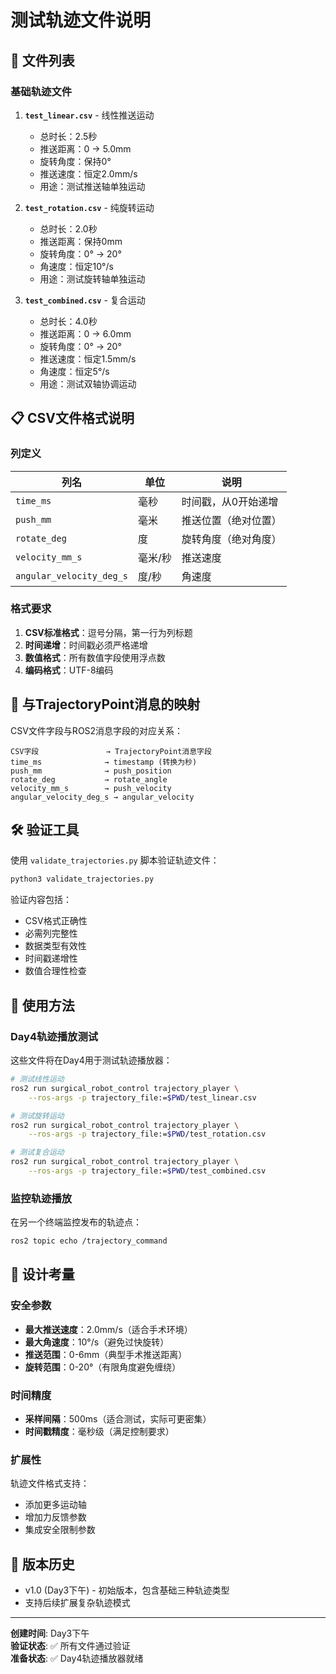 # 测试轨迹文件说明

## 📁 文件列表

### 基础轨迹文件

1. **`test_linear.csv`** - 线性推送运动
   - 总时长：2.5秒
   - 推送距离：0 → 5.0mm
   - 旋转角度：保持0°
   - 推送速度：恒定2.0mm/s
   - 用途：测试推送轴单独运动

2. **`test_rotation.csv`** - 纯旋转运动
   - 总时长：2.0秒
   - 推送距离：保持0mm
   - 旋转角度：0° → 20°
   - 角速度：恒定10°/s
   - 用途：测试旋转轴单独运动

3. **`test_combined.csv`** - 复合运动
   - 总时长：4.0秒
   - 推送距离：0 → 6.0mm
   - 旋转角度：0° → 20°
   - 推送速度：恒定1.5mm/s
   - 角速度：恒定5°/s
   - 用途：测试双轴协调运动

## 📋 CSV文件格式说明

### 列定义

| 列名 | 单位 | 说明 |
|------|------|------|
| `time_ms` | 毫秒 | 时间戳，从0开始递增 |
| `push_mm` | 毫米 | 推送位置（绝对位置） |
| `rotate_deg` | 度 | 旋转角度（绝对角度） |
| `velocity_mm_s` | 毫米/秒 | 推送速度 |
| `angular_velocity_deg_s` | 度/秒 | 角速度 |

### 格式要求

1. **CSV标准格式**：逗号分隔，第一行为列标题
2. **时间递增**：时间戳必须严格递增
3. **数值格式**：所有数值字段使用浮点数
4. **编码格式**：UTF-8编码

## 🔗 与TrajectoryPoint消息的映射

CSV文件字段与ROS2消息字段的对应关系：

```
CSV字段               → TrajectoryPoint消息字段
time_ms              → timestamp (转换为秒)
push_mm              → push_position
rotate_deg           → rotate_angle  
velocity_mm_s        → push_velocity
angular_velocity_deg_s → angular_velocity
```

## 🛠️ 验证工具

使用 `validate_trajectories.py` 脚本验证轨迹文件：

```bash
python3 validate_trajectories.py
```

验证内容包括：
- CSV格式正确性
- 必需列完整性
- 数据类型有效性
- 时间戳递增性
- 数值合理性检查

## 🎯 使用方法

### Day4轨迹播放测试

这些文件将在Day4用于测试轨迹播放器：

```bash
# 测试线性运动
ros2 run surgical_robot_control trajectory_player \
    --ros-args -p trajectory_file:=$PWD/test_linear.csv

# 测试旋转运动  
ros2 run surgical_robot_control trajectory_player \
    --ros-args -p trajectory_file:=$PWD/test_rotation.csv

# 测试复合运动
ros2 run surgical_robot_control trajectory_player \
    --ros-args -p trajectory_file:=$PWD/test_combined.csv
```

### 监控轨迹播放

在另一个终端监控发布的轨迹点：

```bash
ros2 topic echo /trajectory_command
```

## 📐 设计考量

### 安全参数

- **最大推送速度**：2.0mm/s（适合手术环境）
- **最大角速度**：10°/s（避免过快旋转）
- **推送范围**：0-6mm（典型手术推送距离）
- **旋转范围**：0-20°（有限角度避免缠绕）

### 时间精度

- **采样间隔**：500ms（适合测试，实际可更密集）
- **时间戳精度**：毫秒级（满足控制要求）

### 扩展性

轨迹文件格式支持：
- 添加更多运动轴
- 增加力反馈参数
- 集成安全限制参数

## 🔄 版本历史

- v1.0 (Day3下午) - 初始版本，包含基础三种轨迹类型
- 支持后续扩展复杂轨迹模式

---

**创建时间**: Day3下午  
**验证状态**: ✅ 所有文件通过验证  
**准备状态**: ✅ Day4轨迹播放器就绪 
